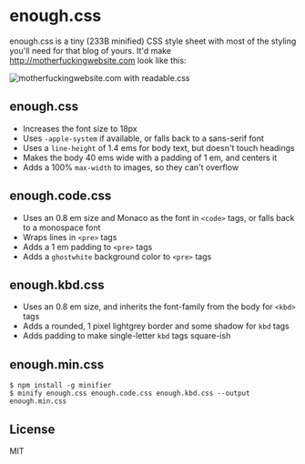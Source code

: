 # enough.css

enough.css is a tiny (233B minified) CSS style sheet with most of the styling you'll need for that blog of yours. It'd make http://motherfuckingwebsite.com look like this:

![motherfuckingwebsite.com with readable.css](https://gist.github.com/jeffkreeftmeijer/6d0d7e76064b4db628a0ad9b7fcf3fee/raw/motherfuckingwebsite.png)

## enough.css

- Increases the font size to 18px
- Uses `-apple-system` if available, or falls back to a sans-serif font
- Uses a `line-height` of 1.4 ems for body text, but doesn't touch headings
- Makes the body 40 ems wide with a padding of 1 em, and centers it
- Adds a 100% `max-width` to images, so they can't overflow

## enough.code.css

- Uses an 0.8 em size and Monaco as the font in `<code>` tags, or falls back to a monospace font
- Wraps lines in `<pre>` tags
- Adds a 1 em padding to `<pre>` tags
- Adds a `ghostwhite` background color to `<pre>` tags

## enough.kbd.css

- Uses an 0.8 em size, and inherits the font-family from the body for `<kbd>` tags
- Adds a rounded, 1 pixel lightgrey border and some shadow for `kbd` tags
- Adds padding to make single-letter `kbd` tags square-ish

## enough.min.css

```
$ npm install -g minifier
$ minify enough.css enough.code.css enough.kbd.css --output enough.min.css
```

## License

MIT
